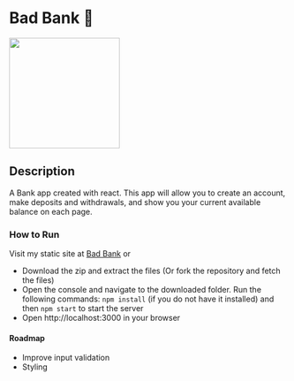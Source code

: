 # Bad Bank 🏦

<img src="https://github.com/shaleseperez/shalese-bad-bank/assets/127761739/fe7cab4a-8f3f-4d9e-91ff-26c87454b843" width="200" height="200">


## Description
A Bank app created with react.
This app will allow you to create an account, make deposits and withdrawals, and show you your current available balance on each page.

### How to Run
Visit my static site at [Bad Bank](https://shalese-perezbankingapplication.s3.us-east-2.amazonaws.com/index.html) or
* Download the zip and extract the files (Or fork the repository and fetch the files)
* Open the console and navigate to the downloaded folder. Run the following commands: `npm install` (if you do not have it installed) and then `npm start` to start the server
* Open http://localhost:3000 in your browser

#### Roadmap
* Improve input validation
* Styling
